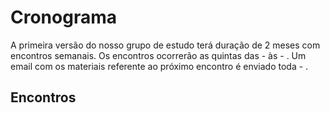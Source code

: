 # Cronograma

A primeira versão do nosso grupo de estudo terá duração de 2 meses com encontros semanais.
Os encontros ocorrerão as quintas das - às - .
Um email com os materiais referente ao próximo encontro é enviado toda - .

## Encontros
